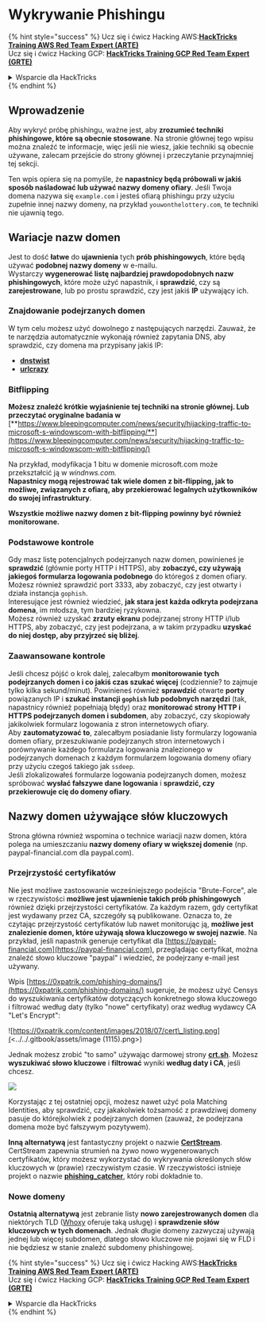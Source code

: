# Wykrywanie Phishingu

{% hint style="success" %}
Ucz się i ćwicz Hacking AWS:<img src="/.gitbook/assets/arte.png" alt="" data-size="line">[**HackTricks Training AWS Red Team Expert (ARTE)**](https://training.hacktricks.xyz/courses/arte)<img src="/.gitbook/assets/arte.png" alt="" data-size="line">\
Ucz się i ćwicz Hacking GCP: <img src="/.gitbook/assets/grte.png" alt="" data-size="line">[**HackTricks Training GCP Red Team Expert (GRTE)**<img src="/.gitbook/assets/grte.png" alt="" data-size="line">](https://training.hacktricks.xyz/courses/grte)

<details>

<summary>Wsparcie dla HackTricks</summary>

* Sprawdź [**plany subskrypcyjne**](https://github.com/sponsors/carlospolop)!
* **Dołącz do** 💬 [**grupy Discord**](https://discord.gg/hRep4RUj7f) lub [**grupy telegram**](https://t.me/peass) lub **śledź** nas na **Twitterze** 🐦 [**@hacktricks\_live**](https://twitter.com/hacktricks\_live)**.**
* **Podziel się sztuczkami hackingowymi, przesyłając PR-y do** [**HackTricks**](https://github.com/carlospolop/hacktricks) i [**HackTricks Cloud**](https://github.com/carlospolop/hacktricks-cloud) repozytoriów github.

</details>
{% endhint %}

## Wprowadzenie

Aby wykryć próbę phishingu, ważne jest, aby **zrozumieć techniki phishingowe, które są obecnie stosowane**. Na stronie głównej tego wpisu można znaleźć te informacje, więc jeśli nie wiesz, jakie techniki są obecnie używane, zalecam przejście do strony głównej i przeczytanie przynajmniej tej sekcji.

Ten wpis opiera się na pomyśle, że **napastnicy będą próbowali w jakiś sposób naśladować lub używać nazwy domeny ofiary**. Jeśli Twoja domena nazywa się `example.com` i jesteś ofiarą phishingu przy użyciu zupełnie innej nazwy domeny, na przykład `youwonthelottery.com`, te techniki nie ujawnią tego.

## Wariacje nazw domen

Jest to dość **łatwe** do **ujawnienia** tych **prób phishingowych**, które będą używać **podobnej nazwy domeny** w e-mailu.\
Wystarczy **wygenerować listę najbardziej prawdopodobnych nazw phishingowych**, które może użyć napastnik, i **sprawdzić**, czy są **zarejestrowane**, lub po prostu sprawdzić, czy jest jakiś **IP** używający ich.

### Znajdowanie podejrzanych domen

W tym celu możesz użyć dowolnego z następujących narzędzi. Zauważ, że te narzędzia automatycznie wykonają również zapytania DNS, aby sprawdzić, czy domena ma przypisany jakiś IP:

* [**dnstwist**](https://github.com/elceef/dnstwist)
* [**urlcrazy**](https://github.com/urbanadventurer/urlcrazy)

### Bitflipping

**Możesz znaleźć krótkie wyjaśnienie tej techniki na stronie głównej. Lub przeczytać oryginalne badania w** [**https://www.bleepingcomputer.com/news/security/hijacking-traffic-to-microsoft-s-windowscom-with-bitflipping/**](https://www.bleepingcomputer.com/news/security/hijacking-traffic-to-microsoft-s-windowscom-with-bitflipping/)

Na przykład, modyfikacja 1 bitu w domenie microsoft.com może przekształcić ją w _windnws.com._\
**Napastnicy mogą rejestrować tak wiele domen z bit-flipping, jak to możliwe, związanych z ofiarą, aby przekierować legalnych użytkowników do swojej infrastruktury**.

**Wszystkie możliwe nazwy domen z bit-flipping powinny być również monitorowane.**

### Podstawowe kontrole

Gdy masz listę potencjalnych podejrzanych nazw domen, powinieneś je **sprawdzić** (głównie porty HTTP i HTTPS), aby **zobaczyć, czy używają jakiegoś formularza logowania podobnego** do któregoś z domen ofiary.\
Możesz również sprawdzić port 3333, aby zobaczyć, czy jest otwarty i działa instancja `gophish`.\
Interesujące jest również wiedzieć, **jak stara jest każda odkryta podejrzana domena**, im młodsza, tym bardziej ryzykowna.\
Możesz również uzyskać **zrzuty ekranu** podejrzanej strony HTTP i/lub HTTPS, aby zobaczyć, czy jest podejrzana, a w takim przypadku **uzyskać do niej dostęp, aby przyjrzeć się bliżej**.

### Zaawansowane kontrole

Jeśli chcesz pójść o krok dalej, zalecałbym **monitorowanie tych podejrzanych domen i co jakiś czas szukać więcej** (codziennie? to zajmuje tylko kilka sekund/minut). Powinieneś również **sprawdzić** otwarte **porty** powiązanych IP i **szukać instancji `gophish` lub podobnych narzędzi** (tak, napastnicy również popełniają błędy) oraz **monitorować strony HTTP i HTTPS podejrzanych domen i subdomen**, aby zobaczyć, czy skopiowały jakikolwiek formularz logowania z stron internetowych ofiary.\
Aby **zautomatyzować to**, zalecałbym posiadanie listy formularzy logowania domen ofiary, przeszukiwanie podejrzanych stron internetowych i porównywanie każdego formularza logowania znalezionego w podejrzanych domenach z każdym formularzem logowania domeny ofiary przy użyciu czegoś takiego jak `ssdeep`.\
Jeśli zlokalizowałeś formularze logowania podejrzanych domen, możesz spróbować **wysłać fałszywe dane logowania** i **sprawdzić, czy przekierowuje cię do domeny ofiary**.

## Nazwy domen używające słów kluczowych

Strona główna również wspomina o technice wariacji nazw domen, która polega na umieszczaniu **nazwy domeny ofiary w większej domenie** (np. paypal-financial.com dla paypal.com).

### Przejrzystość certyfikatów

Nie jest możliwe zastosowanie wcześniejszego podejścia "Brute-Force", ale w rzeczywistości **możliwe jest ujawnienie takich prób phishingowych** również dzięki przejrzystości certyfikatów. Za każdym razem, gdy certyfikat jest wydawany przez CA, szczegóły są publikowane. Oznacza to, że czytając przejrzystość certyfikatów lub nawet monitorując ją, **możliwe jest znalezienie domen, które używają słowa kluczowego w swojej nazwie**. Na przykład, jeśli napastnik generuje certyfikat dla [https://paypal-financial.com](https://paypal-financial.com), przeglądając certyfikat, można znaleźć słowo kluczowe "paypal" i wiedzieć, że podejrzany e-mail jest używany.

Wpis [https://0xpatrik.com/phishing-domains/](https://0xpatrik.com/phishing-domains/) sugeruje, że możesz użyć Censys do wyszukiwania certyfikatów dotyczących konkretnego słowa kluczowego i filtrować według daty (tylko "nowe" certyfikaty) oraz według wydawcy CA "Let's Encrypt":

![https://0xpatrik.com/content/images/2018/07/cert\_listing.png](<../../.gitbook/assets/image (1115).png>)

Jednak możesz zrobić "to samo" używając darmowej strony [**crt.sh**](https://crt.sh). Możesz **wyszukiwać słowo kluczowe** i **filtrować** wyniki **według daty i CA**, jeśli chcesz.

![](<../../.gitbook/assets/image (519).png>)

Korzystając z tej ostatniej opcji, możesz nawet użyć pola Matching Identities, aby sprawdzić, czy jakakolwiek tożsamość z prawdziwej domeny pasuje do którejkolwiek z podejrzanych domen (zauważ, że podejrzana domena może być fałszywym pozytywem).

**Inną alternatywą** jest fantastyczny projekt o nazwie [**CertStream**](https://medium.com/cali-dog-security/introducing-certstream-3fc13bb98067). CertStream zapewnia strumień na żywo nowo wygenerowanych certyfikatów, który możesz wykorzystać do wykrywania określonych słów kluczowych w (prawie) rzeczywistym czasie. W rzeczywistości istnieje projekt o nazwie [**phishing\_catcher**](https://github.com/x0rz/phishing\_catcher), który robi dokładnie to.

### **Nowe domeny**

**Ostatnią alternatywą** jest zebranie listy **nowo zarejestrowanych domen** dla niektórych TLD ([Whoxy](https://www.whoxy.com/newly-registered-domains/) oferuje taką usługę) i **sprawdzenie słów kluczowych w tych domenach**. Jednak długie domeny zazwyczaj używają jednej lub więcej subdomen, dlatego słowo kluczowe nie pojawi się w FLD i nie będziesz w stanie znaleźć subdomeny phishingowej.

{% hint style="success" %}
Ucz się i ćwicz Hacking AWS:<img src="/.gitbook/assets/arte.png" alt="" data-size="line">[**HackTricks Training AWS Red Team Expert (ARTE)**](https://training.hacktricks.xyz/courses/arte)<img src="/.gitbook/assets/arte.png" alt="" data-size="line">\
Ucz się i ćwicz Hacking GCP: <img src="/.gitbook/assets/grte.png" alt="" data-size="line">[**HackTricks Training GCP Red Team Expert (GRTE)**<img src="/.gitbook/assets/grte.png" alt="" data-size="line">](https://training.hacktricks.xyz/courses/grte)

<details>

<summary>Wsparcie dla HackTricks</summary>

* Sprawdź [**plany subskrypcyjne**](https://github.com/sponsors/carlospolop)!
* **Dołącz do** 💬 [**grupy Discord**](https://discord.gg/hRep4RUj7f) lub [**grupy telegram**](https://t.me/peass) lub **śledź** nas na **Twitterze** 🐦 [**@hacktricks\_live**](https://twitter.com/hacktricks\_live)**.**
* **Podziel się sztuczkami hackingowymi, przesyłając PR-y do** [**HackTricks**](https://github.com/carlospolop/hacktricks) i [**HackTricks Cloud**](https://github.com/carlospolop/hacktricks-cloud) repozytoriów github.

</details>
{% endhint %}
